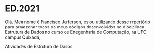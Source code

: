 # ED.2021
Olá. Meu nome é Francisco Jerferson, estou utilizando desse repertório para armazenar todos os meus códigos desenvolvidos na disciplinca Estrutura de Dados
no curso de Enegenharia de Computação, na UFC campus Quixadá,



Atividades de Estrutura de Dados
